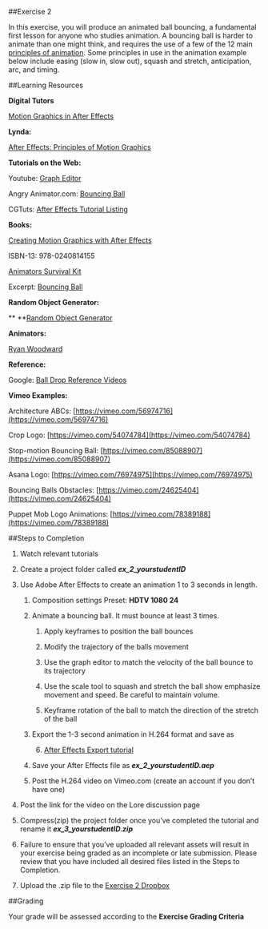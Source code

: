 ##Exercise 2

In this exercise, you will produce an animated ball bouncing, a fundamental first lesson for anyone who studies animation. A bouncing ball is harder to animate than one might think, and requires the use of a few of the 12 main [principles of animation](https://en.wikipedia.org/wiki/12_basic_principles_of_animation). Some principles in use in the animation example below include easing (slow in, slow out), squash and stretch, anticipation, arc, and timing.  




##Learning Resources

**Digital Tutors**

[Motion Graphics in After Effects](http://www.digitaltutors.com/learningpath/89-Motion-Graphics-in-After-Effects)

**Lynda:**

[After Effects: Principles of Motion Graphics](http://www.lynda.com/After-Effects-CS5-tutorials/creating-motion-graphics/74684-2.html)

	

**Tutorials on the Web:**

Youtube: [Graph Editor](https://vimeo.com/27439357)

Angry Animator.com: [Bouncing Ball](http://www.angryanimator.com/word/2010/11/26/animation-tutorial-1-bouncing-ball/)

CGTuts: [After Effects Tutorial Listing](http://cgi.tutsplus.com/categories/adobe-after-effects)	

	

**Books:**

[Creating Motion Graphics with After Effects](http://www.amazon.com/Creating-Motion-Graphics-After-Effects/dp/0240814150/ref=sr_1_1?ie=UTF8&qid=1410738013&sr=8-1&keywords=motion+graphics+after+effects)

ISBN-13: 978-0240814155

[Animators Survival Kit](http://www.amazon.com/Animators-Survival-Kit-Principles-Classical/dp/086547897X/ref=sr_1_1?s=books&ie=UTF8&qid=1410817335&sr=1-1&keywords=animation+survival+kit)

Excerpt: [Bouncing Ball](https://tamarahardwidge.files.wordpress.com/2011/10/ask-bouncing-ball.jpg)

	

**Random Object Generator:**

**	**[Random Object Generator](http://www.springhole.net/writing_roleplaying_randomators/randomobjects.htm)

**Animators:**

[Ryan Woodward](http://ryanwoodwardart.com/animation/)

**Reference:**

Google: [Ball Drop Reference Videos](https://www.google.com/webhp?sourceid=chrome-instant&ion=1&espv=2&ie=UTF-8#q=youtube+ball+drop+reference&tbm=vid)

**Vimeo Examples:**

Architecture ABCs: [https://vimeo.com/56974716](https://vimeo.com/56974716)

Crop Logo: [https://vimeo.com/54074784](https://vimeo.com/54074784)

Stop-motion Bouncing Ball: [https://vimeo.com/85088907](https://vimeo.com/85088907)

Asana Logo: [https://vimeo.com/76974975](https://vimeo.com/76974975)

Bouncing Balls Obstacles: [https://vimeo.com/24625404](https://vimeo.com/24625404)

Puppet Mob Logo Animations: [https://vimeo.com/78389188](https://vimeo.com/78389188)



##Steps to Completion

1. Watch relevant tutorials

2. Create a project folder called **_ex_2_yourstudentID_**

3. Use Adobe After Effects to create an animation 1 to 3 seconds in length.

    1. Composition settings Preset: **HDTV 1080 24**

    2. Animate a bouncing ball. It must bounce at least 3 times.

        1. Apply keyframes to position the ball bounces

        2. Modify the trajectory of the balls movement

        3. Use the graph editor to match the velocity of the ball bounce to its trajectory

        4. Use the scale tool to squash and stretch the ball show emphasize movement and speed. Be careful to maintain volume.

        5. Keyframe rotation of the ball to match the direction of the stretch of the ball

    3. Export the 1-3 second animation in H.264 format and save as

        6. [After Effects Export tutorial](https://docs.google.com/document/d/1dj-aZ1UAmXEwH1yGbqMDFeXfcpKRTD2KvamBhpVNhEo/edit?usp=sharing)

    4. Save your After Effects file as **_ex_2_yourstudentID.aep_**

    5. Post the H.264 video on Vimeo.com (create an account if you don’t have one)

4. Post the link for the video on the Lore discussion page

5. Compress(zip) the project folder once you’ve completed the tutorial and rename it **_ex_3_yourstudentID.zip_**

6. Failure to ensure that you’ve uploaded all relevant assets will result in your exercise being graded as an incomplete or late submission. Please review that you have included all desired files listed in the Steps to Completion.

7. Upload the .zip file to the [Exercise 2 Dropbox](https://psu.box.com/signup/collablink/d_4284116663/113056d8c8fe2d)




##Grading

Your grade will be assessed according to the **Exercise Grading Criteria**
